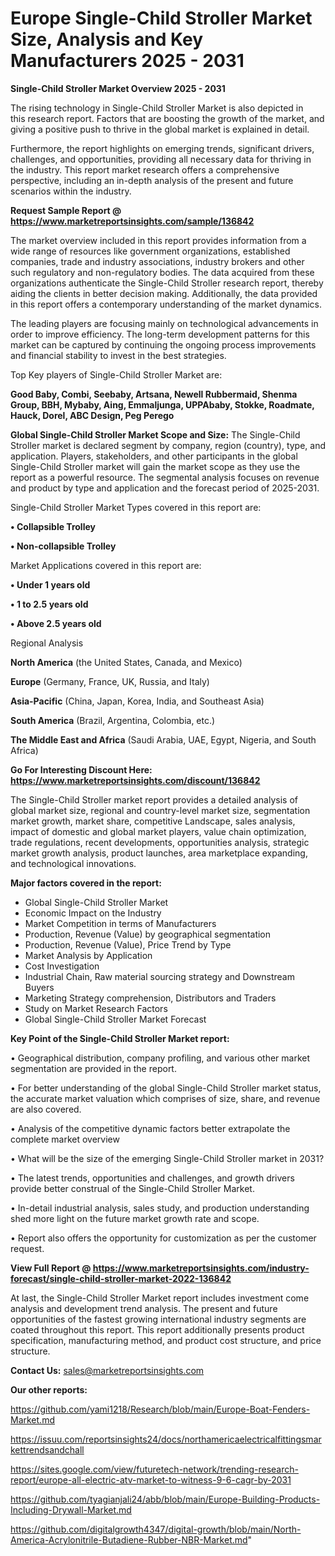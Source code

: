 # Europe Single-Child Stroller Market Size, Analysis and Key Manufacturers 2025 - 2031

<Strong> Single-Child Stroller Market Overview 2025 - 2031</strong>

The rising technology in Single-Child Stroller Market is also depicted in this research report. Factors that are boosting the growth of the market, and giving a positive push to thrive in the global market is explained in detail.

Furthermore, the report highlights on emerging trends, significant drivers, challenges, and opportunities, providing all necessary data for thriving in the industry. This report market research offers a comprehensive perspective, including an in-depth analysis of the present and future scenarios within the industry.

<strong>Request Sample Report @ <a href=https://www.marketreportsinsights.com/sample/136842>https://www.marketreportsinsights.com/sample/136842</a></strong>

The market overview included in this report provides information from a wide range of resources like government organizations, established companies, trade and industry associations, industry brokers and other such regulatory and non-regulatory bodies. The data acquired from these organizations authenticate the Single-Child Stroller research report, thereby aiding the clients in better decision making. Additionally, the data provided in this report offers a contemporary understanding of the market dynamics.

The leading players are focusing mainly on technological advancements in order to improve efficiency. The long-term development patterns for this market can be captured by continuing the ongoing process improvements and financial stability to invest in the best strategies.

Top Key players of Single-Child Stroller Market are:

<strong>Good Baby, Combi, Seebaby, Artsana, Newell Rubbermaid, Shenma Group, BBH, Mybaby, Aing, Emmaljunga, UPPAbaby, Stokke, Roadmate, Hauck, Dorel, ABC Design, Peg Perego</strong>

<strong><b>Global Single-Child Stroller Market Scope and Size:</b></strong>
The Single-Child Stroller market is declared segment by company, region (country), type, and application. Players, stakeholders, and other participants in the global Single-Child Stroller market will gain the market scope as they use the report as a powerful resource. The segmental analysis focuses on revenue and product by type and application and the forecast period of 2025-2031.

Single-Child Stroller Market Types covered in this report are:

<strong>• Collapsible Trolley

• Non-collapsible Trolley</strong>

Market Applications covered in this report are:

<strong>• Under 1 years old

• 1 to 2.5 years old

• Above 2.5 years old</strong> 

Regional Analysis

<strong>North America</strong> (the United States, Canada, and Mexico)

<strong>Europe</strong> (Germany, France, UK, Russia, and Italy)

<strong>Asia-Pacific</strong> (China, Japan, Korea, India, and Southeast Asia)

<strong>South America</strong> (Brazil, Argentina, Colombia, etc.)

<strong>The Middle East and Africa</strong> (Saudi Arabia, UAE, Egypt, Nigeria, and South Africa)

<strong>Go For Interesting Discount Here: <a href=https://www.marketreportsinsights.com/discount/136842>https://www.marketreportsinsights.com/discount/136842</a></strong>

The Single-Child Stroller market report provides a detailed analysis of global market size, regional and country-level market size, segmentation market growth, market share, competitive Landscape, sales analysis, impact of domestic and global market players, value chain optimization, trade regulations, recent developments, opportunities analysis, strategic market growth analysis, product launches, area marketplace expanding, and technological innovations.

<strong><b>Major factors covered in the report:</b></strong>
<ul>
  <li>Global Single-Child Stroller Market </li>
  <li>Economic Impact on the Industry</li>
  <li>Market Competition in terms of Manufacturers</li>
  <li>Production, Revenue (Value) by geographical segmentation</li>
  <li>Production, Revenue (Value), Price Trend by Type</li>
  <li>Market Analysis by Application</li>
  <li>Cost Investigation</li>
  <li>Industrial Chain, Raw material sourcing strategy and Downstream Buyers</li>
  <li>Marketing Strategy comprehension, Distributors and Traders</li>
  <li>Study on Market Research Factors</li>
  <li>Global Single-Child Stroller Market Forecast</li>
</ul>

<strong><b>Key Point of the Single-Child Stroller Market report:</b></strong>

• Geographical distribution, company profiling, and various other market segmentation are provided in the report.

• For better understanding of the global Single-Child Stroller market status, the accurate market valuation which comprises of size, share, and revenue are also covered.

• Analysis of the competitive dynamic factors better extrapolate the complete market overview

• What will be the size of the emerging Single-Child Stroller market in 2031?

• The latest trends, opportunities and challenges, and growth drivers provide better construal of the Single-Child Stroller Market.

• In-detail industrial analysis, sales study, and production understanding shed more light on the future market growth rate and scope.

• Report also offers the opportunity for customization as per the customer request.

<strong><b>View Full Report @ <a href=https://www.marketreportsinsights.com/industry-forecast/single-child-stroller-market-2022-136842>https://www.marketreportsinsights.com/industry-forecast/single-child-stroller-market-2022-136842</a></b></strong>


At last, the Single-Child Stroller Market report includes investment come analysis and development trend analysis. The present and future opportunities of the fastest growing international industry segments are coated throughout this report. This report additionally presents product specification, manufacturing method, and product cost structure, and price structure.

<strong>Contact Us:</strong>
sales@marketreportsinsights.com

<strong>Our other reports:</strong>

<a href=https://github.com/yami1218/Research/blob/main/Europe-Boat-Fenders-Market.md>https://github.com/yami1218/Research/blob/main/Europe-Boat-Fenders-Market.md</a>

<a href=https://issuu.com/reportsinsights24/docs/northamericaelectricalfittingsmarkettrendsandchall>https://issuu.com/reportsinsights24/docs/northamericaelectricalfittingsmarkettrendsandchall</a>

<a href=https://sites.google.com/view/futuretech-network/trending-research-report/europe-all-electric-atv-market-to-witness-9-6-cagr-by-2031>https://sites.google.com/view/futuretech-network/trending-research-report/europe-all-electric-atv-market-to-witness-9-6-cagr-by-2031</a>

<a href=https://github.com/tyagianjali24/abb/blob/main/Europe-Building-Products-Including-Drywall-Market.md>https://github.com/tyagianjali24/abb/blob/main/Europe-Building-Products-Including-Drywall-Market.md</a>

<a href=https://github.com/digitalgrowth4347/digital-growth/blob/main/North-America-Acrylonitrile-Butadiene-Rubber-NBR-Market.md>https://github.com/digitalgrowth4347/digital-growth/blob/main/North-America-Acrylonitrile-Butadiene-Rubber-NBR-Market.md</a>"
